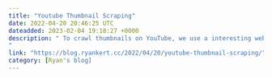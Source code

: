 ```yaml
---
title: "Youtube Thumbnail Scraping"
date: 2022-04-20 20:46:25 UTC
dateadded: 2023-02-04 19:18:27 +0000
description: " To crawl thumbnails on YouTube, we use a interesting website that YouTube made for us for quick request for thumnail image. 
"
link: "https://blog.ryankert.cc/2022/04/20/youtube-thumbnail-scraping/"
category: [Ryan's blog]
---
```

